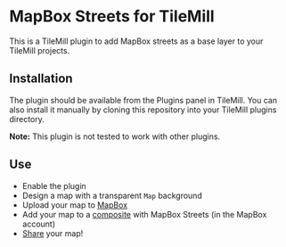 # MapBox Streets for TileMill

This is a TileMill plugin to add MapBox streets as a base layer to your TileMill projects. 

## Installation

The plugin should be available from the Plugins panel in TileMill. You can also install it manually by cloning this repository into your TileMill plugins directory.

__Note:__ This plugin is not tested to work with other plugins.

## Use

- Enable the plugin
- Design a map with a transparent `Map` background
- Upload your map to [MapBox](http://mapbox.com)
- Add your map to a [composite](http://mapbox.com/hosting/compositing/) with MapBox Streets (in the MapBox account)
- [Share](http://mapbox.com/hosting/embeds-vs-api/) your map!